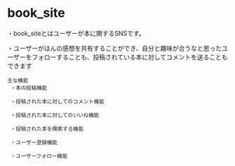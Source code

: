 # book_site

 ・book_siteとはユーザーが本に関するSNSです。
  
 ・ユーザーがほんの感想を共有することができ、自分と趣味が合うなと思ったユーザーをフォローすることも、投稿されている本に対してコメントを送ることもできます
 ```
 主な機能
  ・本の投稿機能
  
  ・投稿された本に対してのコメント機能
  
  ・投稿された本に対してのいいね機能
  
  ・投稿された本を検索する機能
  
  ・ユーザー登録機能
  
  ・ユーザーフォロー機能

```
